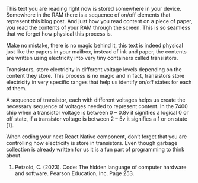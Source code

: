 This text you are reading right now is stored somewhere in your device. Somewhere in the RAM there is a sequence of on/off elements that represent this blog post. And just how you read content on a piece of paper, you read the contents of your RAM through the screen. This is so seamless that we forget how physical this process is.

Make no mistake, there is no magic behind it, this text is indeed physical just like the papers in your mailbox, instead of ink and paper, the contents are written using electricity into very tiny containers called transistors.

Transistors, store electricity in different voltage levels depending on the content they store. This process is no magic and in fact, transistors store electricity in very specific ranges that help us identify on/off states for each of them. 

A sequence of transistor, each with different voltages helps us create the necessary sequence of voltages needed to represent content. In the 7400 chip when a transistor voltage is between 0 – 0.8v it signifies a logical 0 or off state, if a transistor voltage is between 2 – 5v it signifies a 1 or on state [1].

When coding your next React Native component, don’t forget that you are controlling how electricity is store in transistors. Even though garbage collection is already written for us it is a fun part of programming to think about.


1. Petzold, C. (2023). Code: The hidden language of computer hardware and software. Pearson Education, Inc. Page 253.
